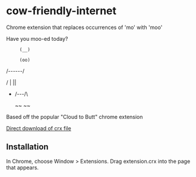 cow-friendly-internet
=============

Chrome extension that replaces occurrences of 'mo' with 'moo'

Have you moo-ed today?

         (__)

         (oo)

   /------\/

  / |    ||

 *  /\---/\

    ~~   ~~

Based off the popular "Cloud to Butt" chrome extension

[Direct download of crx file](https://github.com/icechen1/cow-friendly-internet/blob/master/extension.crx?raw=true)


Installation
------------

In Chrome, choose Window > Extensions.  Drag extension.crx into the page that appears.

